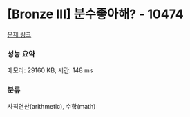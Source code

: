 # [Bronze III] 분수좋아해? - 10474 

[문제 링크](https://www.acmicpc.net/problem/10474) 

### 성능 요약

메모리: 29160 KB, 시간: 148 ms

### 분류

사칙연산(arithmetic), 수학(math)

